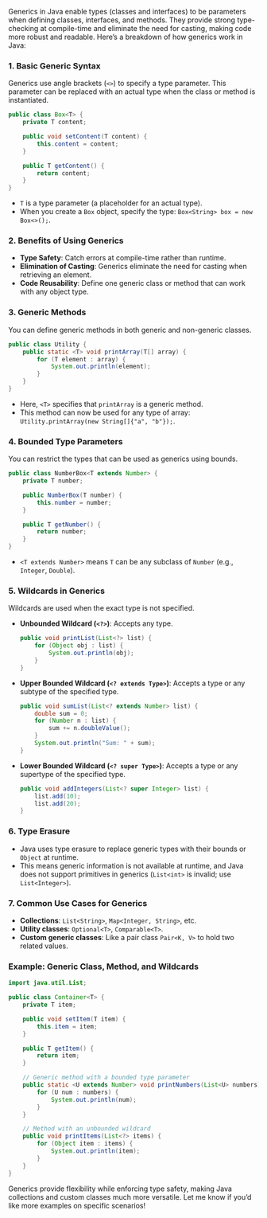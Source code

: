 Generics in Java enable types (classes and interfaces) to be parameters when defining classes, interfaces, and methods. They provide strong type-checking at compile-time and eliminate the need for casting, making code more robust and readable. Here’s a breakdown of how generics work in Java:

### 1. **Basic Generic Syntax**
   Generics use angle brackets (`<>`) to specify a type parameter. This parameter can be replaced with an actual type when the class or method is instantiated.

   ```java
   public class Box<T> {
       private T content;

       public void setContent(T content) {
           this.content = content;
       }

       public T getContent() {
           return content;
       }
   }
   ```

   - `T` is a type parameter (a placeholder for an actual type).
   - When you create a `Box` object, specify the type: `Box<String> box = new Box<>();`.

### 2. **Benefits of Using Generics**
   - **Type Safety**: Catch errors at compile-time rather than runtime.
   - **Elimination of Casting**: Generics eliminate the need for casting when retrieving an element.
   - **Code Reusability**: Define one generic class or method that can work with any object type.

### 3. **Generic Methods**
   You can define generic methods in both generic and non-generic classes.

   ```java
   public class Utility {
       public static <T> void printArray(T[] array) {
           for (T element : array) {
               System.out.println(element);
           }
       }
   }
   ```

   - Here, `<T>` specifies that `printArray` is a generic method.
   - This method can now be used for any type of array: `Utility.printArray(new String[]{"a", "b"});`.

### 4. **Bounded Type Parameters**
   You can restrict the types that can be used as generics using bounds.

   ```java
   public class NumberBox<T extends Number> {
       private T number;

       public NumberBox(T number) {
           this.number = number;
       }

       public T getNumber() {
           return number;
       }
   }
   ```

   - `<T extends Number>` means `T` can be any subclass of `Number` (e.g., `Integer`, `Double`).

### 5. **Wildcards in Generics**
   Wildcards are used when the exact type is not specified.

   - **Unbounded Wildcard (`<?>`)**: Accepts any type.
     ```java
     public void printList(List<?> list) {
         for (Object obj : list) {
             System.out.println(obj);
         }
     }
     ```

   - **Upper Bounded Wildcard (`<? extends Type>`)**: Accepts a type or any subtype of the specified type.
     ```java
     public void sumList(List<? extends Number> list) {
         double sum = 0;
         for (Number n : list) {
             sum += n.doubleValue();
         }
         System.out.println("Sum: " + sum);
     }
     ```

   - **Lower Bounded Wildcard (`<? super Type>`)**: Accepts a type or any supertype of the specified type.
     ```java
     public void addIntegers(List<? super Integer> list) {
         list.add(10);
         list.add(20);
     }
     ```

### 6. **Type Erasure**
   - Java uses type erasure to replace generic types with their bounds or `Object` at runtime.
   - This means generic information is not available at runtime, and Java does not support primitives in generics (`List<int>` is invalid; use `List<Integer>`).

### 7. **Common Use Cases for Generics**
   - **Collections**: `List<String>`, `Map<Integer, String>`, etc.
   - **Utility classes**: `Optional<T>`, `Comparable<T>`.
   - **Custom generic classes**: Like a pair class `Pair<K, V>` to hold two related values.

### Example: Generic Class, Method, and Wildcards

```java
import java.util.List;

public class Container<T> {
    private T item;

    public void setItem(T item) {
        this.item = item;
    }

    public T getItem() {
        return item;
    }

    // Generic method with a bounded type parameter
    public static <U extends Number> void printNumbers(List<U> numbers) {
        for (U num : numbers) {
            System.out.println(num);
        }
    }

    // Method with an unbounded wildcard
    public void printItems(List<?> items) {
        for (Object item : items) {
            System.out.println(item);
        }
    }
}

```

Generics provide flexibility while enforcing type safety, making Java collections and custom classes much more versatile. Let me know if you’d like more examples on specific scenarios!